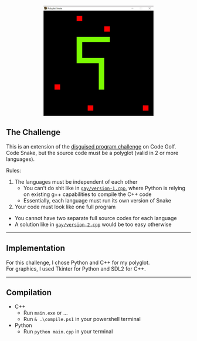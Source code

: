 <p align="center">
  <img src="demo.jpg" width=300 height=300 />
</p>

## The Challenge
This is an extension of the [disguised program challenge](https://codegolf.stackexchange.com/questions/15372/write-a-program-in-disguise) on Code Golf.  
Code Snake, but the source code must be a polyglot (valid in 2 or more languages).  

Rules:
1. The languages must be independent of each other
   - You can't do shit like in [`gay/version-1.cpp`](https://github.com/WAP-Industries/Polyglot-Snake/blob/main/gay/version-1.cpp), where Python is relying on existing g++ capabilities to compile the C++ code
   - Essentially, each language must run its own version of Snake
2.  Your code must look like one full program
   - You cannot have two separate full source codes for each language
   - A solution like in [`gay/version-2.cpp`](https://github.com/WAP-Industries/Polyglot-Snake/blob/main/gay/version-2.cpp) would be too easy otherwise

---

## Implementation
For this challenge, I chose Python and C++ for my polyglot.  
For graphics, I used Tkinter for Python and SDL2 for C++.  

---

## Compilation
- C++
    - Run `main.exe` or ...
    - Run `& .\compile.ps1` in your powershell terminal
- Python
    - Run `python main.cpp` in your terminal 
